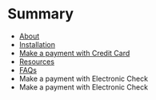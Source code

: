 # Summary

* [About](README.md)
* [Installation](chapter1.md)
* [Make a payment with Credit Card](make_a_payment_with_credit_card,_cc.md)
* [Resources](resources.md)
* [FAQs](faqs.md)
* Make a payment with Electronic Check
* Make a payment with Electronic Check

